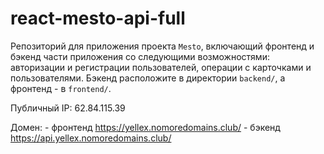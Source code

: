 # react-mesto-api-full
Репозиторий для приложения проекта `Mesto`, включающий фронтенд и бэкенд части приложения со следующими возможностями: авторизации и регистрации пользователей, операции с карточками и пользователями. Бэкенд расположите в директории `backend/`, а фронтенд - в `frontend/`. 
  
Публичный IP: 62.84.115.39

Домен: 
    - фронтенд https://yellex.nomoredomains.club/
    - бэкенд https://api.yellex.nomoredomains.club/

